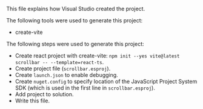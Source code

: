 This file explains how Visual Studio created the project.

The following tools were used to generate this project:
- create-vite

The following steps were used to generate this project:
- Create react project with create-vite: `npm init --yes vite@latest scrollbar -- --template=react-ts`.
- Create project file (`scrollbar.esproj`).
- Create `launch.json` to enable debugging.
- Create `nuget.config` to specify location of the JavaScript Project System SDK (which is used in the first line in `scrollbar.esproj`).
- Add project to solution.
- Write this file.
